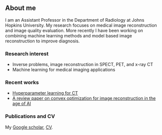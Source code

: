 ## About me

I am an Assistant Professor in the Department of Radiology at Johns Hopkins University.  My research focuses on medical image reconstruction and image quality evaluation. More recently I have been working on combining machine learning methods and model based image reconstruction to improve diagnosis.


### Research interest

- Inverse problems, image reconstruction in SPECT, PET, and x-ray CT
- Machine learning for medical imaging applications

### Recent works

- [Hyperparameter learning for CT](https://github.com/jingyanxu/Patient-specific_hyperparameter_learning_CT)
- [A review paper on convex optimization for image reconstruction in the age of AI](https://doi.org/10.1088/1361-6560/ac3842)

### Publications and CV

My [Google scholar](https://scholar.google.com/citations?user=ZTHZDoAAAAAJ&hl=en), [CV](https://jingyanxu.github.io/CV-jxu-github.pdf).
